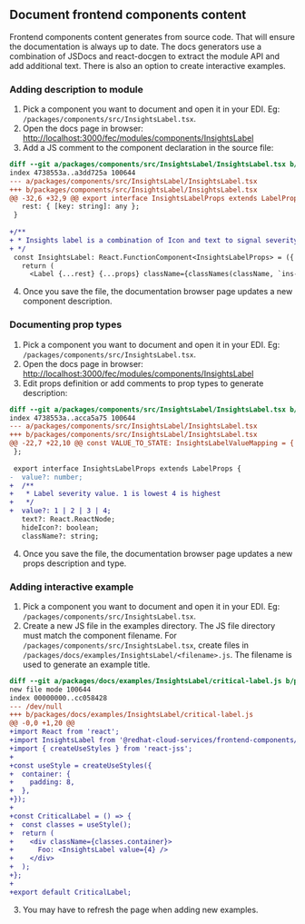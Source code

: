 ## Document frontend components content

Frontend components content generates from source code. That will ensure the documentation is always up to date. The docs generators use a combination of JSDocs and react-docgen to extract the module API and add additional text. There is also an option to create interactive examples.

### Adding description to module

1. Pick a component you want to document and open it in your EDI. Eg: `/packages/components/src/InsightsLabel.tsx`.
2. Open the docs page in browser: <a href="http://localhost:3000/fec/modules/components/InsightsLabel" target="_blank">http://localhost:3000/fec/modules/components/InsightsLabel</a>
3. Add a JS comment to the component declaration in the source file:

<Alert isInline variant="info" title="The code comment muset be multiline!" />

```diff
diff --git a/packages/components/src/InsightsLabel/InsightsLabel.tsx b/packages/components/src/InsightsLabel/InsightsLabel.tsx
index 4738553a..a3dd725a 100644
--- a/packages/components/src/InsightsLabel/InsightsLabel.tsx
+++ b/packages/components/src/InsightsLabel/InsightsLabel.tsx
@@ -32,6 +32,9 @@ export interface InsightsLabelProps extends LabelProps {
   rest: { [key: string]: any };
 }
 
+/**
+ * Insights label is a combination of Icon and text to signal severity of a state of an entity.
+ */
 const InsightsLabel: React.FunctionComponent<InsightsLabelProps> = ({ value = 1, text, hideIcon, className, rest, ...props }) => {
   return (
     <Label {...rest} {...props} className={classNames(className, `ins-c-label-${value}`)} icon={!hideIcon && VALUE_TO_STATE[value].icon}>

```
4. Once you save the file, the documentation browser page updates a new component description.




### Documenting prop types

1. Pick a component you want to document and open it in your EDI. Eg: `/packages/components/src/InsightsLabel.tsx`.
2. Open the docs page in browser: <a href="http://localhost:3000/fec/modules/components/InsightsLabel" target="_blank">http://localhost:3000/fec/modules/components/InsightsLabel</a>
3. Edit props definition or add comments to prop types to generate description:

<Alert isInline variant="info" title="The code comment muset be multiline!" />

```diff
diff --git a/packages/components/src/InsightsLabel/InsightsLabel.tsx b/packages/components/src/InsightsLabel/InsightsLabel.tsx
index 4738553a..acca5a75 100644
--- a/packages/components/src/InsightsLabel/InsightsLabel.tsx
+++ b/packages/components/src/InsightsLabel/InsightsLabel.tsx
@@ -22,7 +22,10 @@ const VALUE_TO_STATE: InsightsLabelValueMapping = {
 };
 
 export interface InsightsLabelProps extends LabelProps {
-  value?: number;
+  /**
+   * Label severity value. 1 is lowest 4 is highest
+   */
+  value?: 1 | 2 | 3 | 4;
   text?: React.ReactNode;
   hideIcon?: boolean;
   className?: string;

```
4. Once you save the file, the documentation browser page updates a new props description and type.

### Adding interactive example

1. Pick a component you want to document and open it in your EDI. Eg: `/packages/components/src/InsightsLabel.tsx`.
2. Create a new JS file in the examples directory. The JS file directory must match the component filename. For `/packages/components/src/InsightsLabel.tsx`, create files in `/packages/docs/examples/InsightsLabel/<filename>.js`. The filename is used to generate an example title.

<Alert isInline variant="info" title="We use JSS to style documentation components." />

```diff
diff --git a/packages/docs/examples/InsightsLabel/critical-label.js b/packages/docs/examples/InsightsLabel/critical-label.js
new file mode 100644
index 00000000..cc058428
--- /dev/null
+++ b/packages/docs/examples/InsightsLabel/critical-label.js
@@ -0,0 +1,20 @@
+import React from 'react';
+import InsightsLabel from '@redhat-cloud-services/frontend-components/InsightsLabel';
+import { createUseStyles } from 'react-jss';
+
+const useStyle = createUseStyles({
+  container: {
+    padding: 8,
+  },
+});
+
+const CriticalLabel = () => {
+  const classes = useStyle();
+  return (
+    <div className={classes.container}>
+      Foo: <InsightsLabel value={4} />
+    </div>
+  );
+};
+
+export default CriticalLabel;

```
3. You may have to refresh the page when adding new examples.
